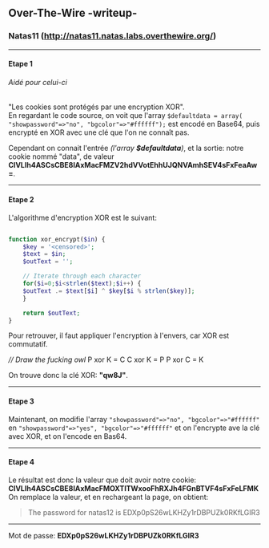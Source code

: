 ## Over-The-Wire -writeup-
### Natas11 (http://natas11.natas.labs.overthewire.org/)

---
#### Etape 1

###### *Aidé pour celui-ci*  

"Les cookies sont protégés par une encryption XOR".  
En regardant le code source, on voit que l'array `$defaultdata = array( "showpassword"=>"no", "bgcolor"=>"#ffffff");` est encodé en Base64, puis encrypté en XOR avec une clé que l'on ne connaît pas.

Cependant on connait l'entrée *(l'array **$defaultdata**)*, et la sortie: notre cookie nommé "data", de valeur **ClVLIh4ASCsCBE8lAxMacFMZV2hdVVotEhhUJQNVAmhSEV4sFxFeaAw=**.

---
#### Etape 2

L'algorithme d'encryption XOR est le suivant:

```php

function xor_encrypt($in) {
    $key = '<censored>';
    $text = $in;
    $outText = '';

    // Iterate through each character
    for($i=0;$i<strlen($text);$i++) {
    $outText .= $text[$i] ^ $key[$i % strlen($key)];
    }

    return $outText;
}
```

Pour retrouver, il faut appliquer l'encryption à l'envers, car XOR est commutatif.

*// Draw the fucking owl*
P xor K = C
C xor K = P
P xor C = K

On trouve donc la clé XOR: **"qw8J"**.

---
#### Etape 3

Maintenant, on modifie l'array `"showpassword"=>"no", "bgcolor"=>"#ffffff"` en `"showpassword"=>"yes", "bgcolor"=>"#ffffff"` et on l'encrypte ave la clé avec XOR, et on l'encode en Bas64.  

---
#### Etape 4

Le résultat est donc la valeur que doit avoir notre cookie: **ClVLIh4ASCsCBE8lAxMacFMOXTlTWxooFhRXJh4FGnBTVF4sFxFeLFMK**  
On remplace la valeur, et en rechargeant la page, on obtient:
> The password for natas12 is EDXp0pS26wLKHZy1rDBPUZk0RKfLGIR3

---
Mot de passe: **EDXp0pS26wLKHZy1rDBPUZk0RKfLGIR3**
